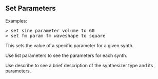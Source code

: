## Set Parameters

Examples:

<pre>
> set sine parameter volume to 60
> set fm param fm_waveshape to square
</pre>

This sets the value of a specific parameter for a given synth.

Use list parameters to see the parameters for each synth.

Use describe to see a brief description of the synthesizer type and its parameters.